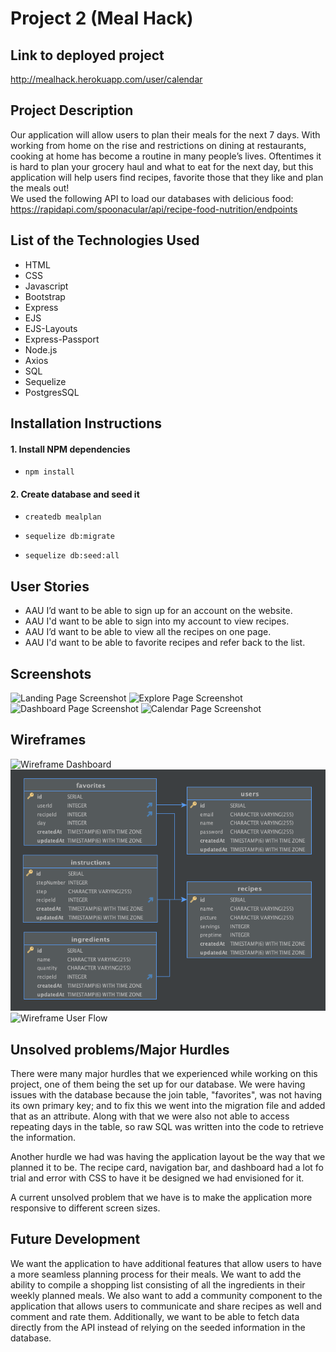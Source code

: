 # Project 2 (Meal Hack)

## Link to deployed project
http://mealhack.herokuapp.com/user/calendar

## Project Description
Our application will allow users to plan their meals for the next 7 days. With working from home on the rise and restrictions on dining at restaurants, cooking at home has become a routine in many people’s lives. Oftentimes it is hard to plan your grocery haul and what to eat for the next day, but this application will help users find recipes, favorite those that they like and plan the meals out!  
We used the following API to load our databases with delicious food: https://rapidapi.com/spoonacular/api/recipe-food-nutrition/endpoints

## List of the Technologies Used
* HTML
* CSS
* Javascript
* Bootstrap
* Express
* EJS
* EJS-Layouts
* Express-Passport
* Node.js
* Axios
* SQL
* Sequelize
* PostgresSQL

## Installation Instructions
#### 1. Install NPM dependencies

- `npm install`

#### 2. Create database and seed it
- `createdb mealplan`

- `sequelize db:migrate`

- `sequelize db:seed:all`

## User Stories

* AAU I’d want to be able to sign up for an account on the website.
* AAU I'd want to be able to sign into my account to view recipes.
* AAU I’d want to be able to view all the recipes on one page.
* AAU I'd want to be able to favorite recipes and refer back to the list.

## Screenshots

![Landing Page Screenshot](/public/img/landing.png)
![Explore Page Screenshot](/public/img/explore.png)
![Dashboard Page Screenshot](/public/img/dashboard.png)
![Calendar Page Screenshot](/public/img/calendar.png)
 
## Wireframes

![Wireframe Dashboard](/public/img/wireframeDashboard.png)
![Wireframe Database](/public/img/wireframeDatabase.png)
![Wireframe User Flow](/public/img/wireframeUserFlow.png)


## Unsolved problems/Major Hurdles

There were many major hurdles that we experienced while working on this project, one of them being the set up for our database. We were having issues with the database because the join table, "favorites", was not having its own primary key; and to fix this we went into the migration file and added that as an attribute. Along with that we were also not able to access repeating days in the table, so raw SQL was written into the code to retrieve the information.

Another hurdle we had was having the application layout be the way that we planned it to be. The recipe card, navigation bar, and dashboard had a lot fo trial and error with CSS to have it be designed we had envisioned for it. 

A current unsolved problem that we have is to make the application more responsive to different screen sizes. 

## Future Development

We want the application to have additional features that allow users to have a more seamless planning process for their meals. We want to add the ability to compile a shopping list consisting of all the ingredients in their weekly planned meals. We also want to add a community component to the application that allows users to communicate and share recipes as well and comment and rate them. Additionally, we want to be able to fetch data directly from the API instead of relying on the seeded information in the database.
